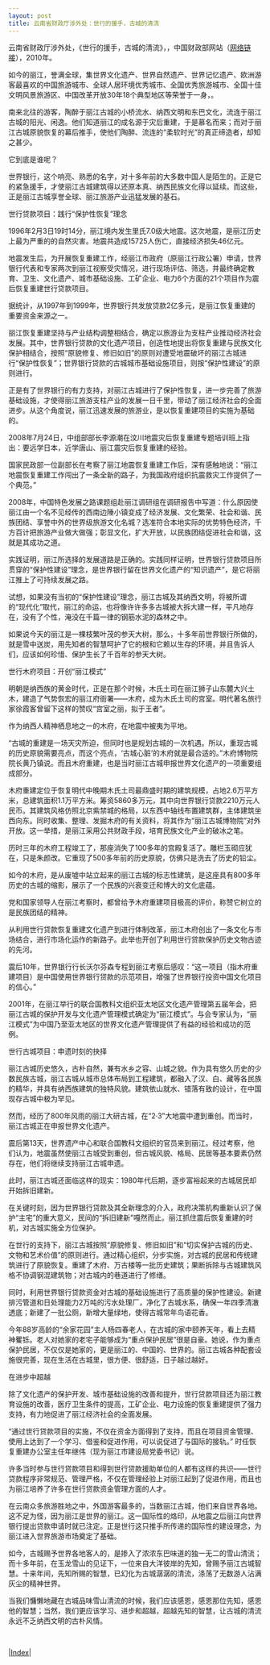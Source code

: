 ```yaml
---
layout: post
title: 云南省财政厅涉外处：世行的援手，古城的清流
---
```


云南省财政厅涉外处，《世行的援手，古城的清流》，，中国财政部网站（[网络链接](https://www.mof.gov.cn/zhuantihuigu/cw30/ZWC/201009/t20100906_337551.htm)），2010年。

如今的丽江，誉满全球，集世界文化遗产、世界自然遗产、世界记忆遗产、欧洲游客最喜欢的中国旅游城市、全球人居环境优秀城市、全国优秀旅游城市、全国十佳文明风景旅游区、中国改革开放30年18个典型地区等荣誉于一身，。

南来北往的游客，陶醉于丽江古城的小桥流水、纳西文明和东巴文化，流连于丽江古城的阳光、闲逸。他们知道丽江的成名源于灾后重建，于是慕名而来；而对于丽江古城原貌恢复的幕后推手，使他们陶醉、流连的“柔软时光”的真正缔造者，却知之甚少。

它到底是谁呢？

世界银行，这个响亮、熟悉的名字，对十多年前的大多数中国人是陌生的。正是它的紧急援手，才使丽江古城建筑得以还原本真、纳西民族文化得以延续。而这些，正是丽江古城享誉全球、丽江旅游产业迅猛发展的基石。

世行贷款项目：践行“保护性恢复”理念

1996年2月3日19时14分，丽江境内发生里氏7.0级大地震。这次地震，是丽江历史上最为严重的的自然灾害。地震共造成15725人伤亡，直接经济损失46亿元。

地震发生后，为开展恢复重建工作，经丽江市政府（原丽江行政公署）申请，世界银行代表和专家两次到丽江视察受灾情况，进行现场评估、筛选，并最终确定教育、卫生、文化遗产、城市基础设施、工矿企业、电力6个方面的21个项目作为震后恢复重建世行贷款项目。

据统计，从1997年到1999年，世界银行共发放贷款2亿多元，是丽江恢复重建的重要资金来源之一。

丽江恢复重建坚持与产业结构调整相结合，确定以旅游业为支柱产业推动经济社会发展。其中，世界银行贷款的文化遗产项目，创造性地提出将恢复重建与民族文化保护相结合，按照“原貌修复、修旧如旧”的原则对遭受地震破坏的丽江古城进行“保护性恢复”；世界银行贷款的古城城市基础设施项目，则按“保护性建设”的原则进行。

正是有了世界银行的有力支持，对丽江古城进行了保护性恢复，进一步完善了旅游基础设施，才使得丽江旅游支柱产业的发展一日千里，带动了丽江经济社会的全面进步。从这个角度说，丽江迅速发展的旅游业，是以恢复重建项目的实施为基础的。

2008年7月24日，中组部部长李源潮在汶川地震灾后恢复重建专题培训班上指出：要远学日本，近学唐山、丽江震灾后恢复重建的经验。

国家民政部一位副部长在考察了丽江地震恢复重建工作后，深有感触地说：“丽江地震恢复重建工作闯出了一条全新的路子，为我国政府组织抗震救灾工作提供了一个典范。”

2008年，中国特色发展之路课题组赴丽江调研组在调研报告中写道：什么原因使丽江由一个名不见经传的西南边陲小镇变成了经济发展、文化繁荣、社会和谐、民族团结、享誉中外的世界级旅游文化名城？选准符合本地实际的优势特色经济，千方百计把旅游产业做大做强；彰显文化，扩大开放，以民族团结促进社会和谐，这就是其成功之道。

实践证明，丽江所选择的发展道路是正确的。实践同样证明，世界银行贷款项目所贯穿的“保护性建设”理念，是世界银行留在世界文化遗产的“知识遗产”，是它将丽江推上了可持续发展之路。

试想，如果没有当初的“保护性建设”理念，丽江古城及其纳西文明，将被所谓的“现代化”取代，丽江的命运，也将像许许多多古城被大拆大建一样，平凡地存在，没有了个性，淹没在千篇一律的钢筋水泥的森林之中。

如果说今天的丽江是一棵枝繁叶茂的参天大树，那么，十多年前世界银行所做的，就是雪中送炭，用先知者的智慧呵护了它的根和它赖以生存的环境，并且告诉人们，应该如何珍惜、保护生长了千百年的参天大树。

世行木府项目：开创“丽江模式”

明朝是纳西族的黄金时代，正是在那个时候，木氏土司在丽江狮子山东麓大兴土木，建造了气势恢宏的丽江府衙署——木府，成为木氏土司的宫室。明代著名旅行家徐霞客曾留下这样的赞叹“宫室之丽，拟于王者”。

作为纳西人精神栖息地之一的木府，在地震中被夷为平地。

“古城的重建是一场天灾所迫，但同时也是规划古城的一次机遇。所以，重现古城的历史原貌需要亮点，而这个亮点，‘古城心脏’的木府就是最合适的。”木府博物院院长黄乃镇说。而且木府重建，也是当时丽江古城申报世界文化遗产的一项重要组成部分。

木府重建定位于恢复明代中晚期木氏土司最鼎盛时期的建筑规模，占地2.6万平方米，总建筑面积1.1万平方米。筹资5860多万元，其中向世界银行贷款2210万元人民币。其建筑风格仿照北京紫禁城的格局，以东西中轴线布置建筑群，主体建筑坐西向东。同时收集、整理、发掘木府的有关资料，将其作为“丽江古城博物院”对外开放。这一举措，是丽江采用公共财政手段，培育民族文化产业的破冰之笔。

历时三年的木府工程竣工了，那座消失了100多年的宫殿复活了。雕栏玉砌应犹在，只是朱颜改。它重现了500多年前的历史原貌，仿佛只是洗去了历史的铅尘。

如今的木府，是从废墟中站立起来的丽江古城的标志性建筑，是这座具有800多年历史的古城的缩影，展示了一个民族的兴衰变迁和博大的文化底蕴。

党和国家领导人在丽江考察时，都曾给予木府重建项目极高的评价，称赞它树立的是民族团结的精神。

从利用世行贷款恢复重建文化遗产到进行体制改革，丽江木府创出了一条文化与市场结合，进行市场化运作的新路子。此举也开创了利用世行贷款保护历史文物古迹的先河。

震后10年，世界银行行长沃尔芬森专程到丽江考察后感叹：“这一项目（指木府重建项目）是中国使用世界银行贷款的示范项目，增强了世界银行投资中国文化项目的信心。”

2001年，在丽江举行的联合国教科文组织亚太地区文化遗产管理第五届年会，把丽江古城的保护开发与文化遗产管理模式确定为“丽江模式”。与会专家认为，“丽江模式”为中国乃至亚太地区的世界文化遗产管理提供了有益的经验和成功的范例。

世行古城项目：申遗时刻的抉择

丽江古城历史悠久，古朴自然，兼有水乡之容、山城之貌。作为具有悠久历史的少数民族古城，丽江古城从城市总体布局到工程建筑，都融入了汉、白、藏等各民族的精华，并具有纳西族建筑的独特风貌。建筑依山就水、错落有致的设计，在中国现存古城中极为罕见。

然而，经历了800年风雨的丽江大研古城，在“2·3”大地震中遭到重创。而当时，丽江古城正在申报世界文化遗产。

震后第13天，世界遗产中心和联合国教科文组织的官员来到丽江。经过考察，他们认为，地震虽然使丽江古城受到重创，但古城风貌、格局、民居等基本要素仍然存在，他们将继续支持丽江古城申遗。

此时，丽江古城还面临这样的现实：1980年代后期，逐步富裕起来的古城居民却开始拆旧建新。

在关键时刻，因为世界银行贷款及其全新理念的介入，政府决策机构重新认识了保护“主宅”的重大意义，民间的“拆旧建新”嘎然而止。丽江抓住震后恢复重建的时机，对古城实施全方位保护。

在世行的支持下，丽江古城按照“原貌修复、修旧如旧”和“切实保护古城的历史、文物和艺术价值”的原则进行。通过精心组织，分步实施，对古城的民居和传统建筑进行了原貌恢复。重建了木府、万古楼等一批历史建筑；果断拆除与古城建筑风格不协调钢混建筑物；对古城内的巷道进行了修缮。

同时，利用世界银行贷款资金对古城的基础设施进行了高质量的保护性建设。新建排污管道和日处理能力2万吨的污水处理厂，净化了古城水系，确保一年四季清澈透底；新建了一批公厕，新增大量绿地，使得古城常年鸟语花香。

今年88岁高龄的“余家花园”主人杨四春老人，在古城的家中颐养天年，看上去精神矍铄。老人对她家的老宅子能够成为“重点保护民居”很是自豪。她说，作为重点保护民居，不仅仅是她家的，更是丽江的、中国的、世界的。丽江古城各种配套设施很完善，现在生活在古城里，很方便、很舒适，日子越过越好。

在进步中超越

除了文化遗产的保护开发、城市基础设施的改善和提升，世行贷款项目还为丽江教育设施的改善，医疗卫生条件的提高，工矿企业、电力设施的恢复重建提供了强力支持，有力地促进了丽江经济社会的全面发展。

“通过世行贷款项目的实施，不仅在资金方面得到了支持，而且在项目资金管理、使用上达到了一个学习、借鉴和促进作用，可以说促进了与国际的接轨。” 时任恢复重建办公室主任年继伟（现为丽江市建设局党委书记）说。

许多当时参与世行贷款项目和得到世行贷款援助单位的人都有这样的共识——世行贷款程序非常规范、管理严格，不仅在管理经验上对丽江起到了促进作用，而且也为丽江培养了许多在世行贷款资金管理方面的人才。

在云南众多旅游胜地之中，外国游客最多的，当数丽江古城，他们来自世界各地。这不足为怪，因为丽江是世界的丽江。这一国际性的烙印，从地震之后丽江向世界银行提出贷款申请时就已注定。正是世行这只推手所传递的国际性的建设理念，为丽江进入世界旅游市场奠定了基础。

如今，古城赐予世界各地客人的，是掺入了浓浓东巴味道的独一无二的雪山清流；而十多年前，在玉龙雪山的见证下，一位来自大洋彼岸的先知，曾赐予丽江古城智慧。十来年间，先知所赐的智慧，已幻化为古城潺潺的清流，涤荡了无数游人沾满灰尘的精神世界。

当我们慵懒地藏在古城品味雪山清流的时候，我们应该感恩，感恩那位先知，感恩他的智慧；当然，我们更应该学习、进步和超越，超越先知的智慧，让古城的清流永远不乏纳西文明的古朴风情。

<br/>

|[Index](./)|
